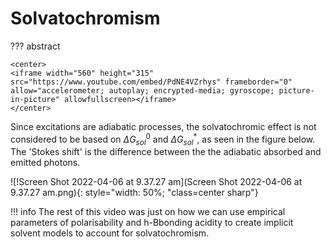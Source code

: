 # Solvatochromism

??? abstract
	
	<center>
	<iframe width="560" height="315" src="https://www.youtube.com/embed/PdNE4VZrhys" frameborder="0" allow="accelerometer; autoplay; encrypted-media; gyroscope; picture-in-picture" allowfullscreen></iframe>
	</center>

Since excitations are adiabatic processes, the solvatochromic effect is not considered to be based on $\Delta G_{sol}^0$ and $\Delta G_{sol}^*$, as seen in the figure below. The 'Stokes shift' is the difference between the the adiabatic absorbed and emitted photons.

![!Screen Shot 2022-04-06 at 9.37.27 am](Screen Shot 2022-04-06 at 9.37.27 am.png){: style="width: 50%; "class=center sharp"}

!!! info
	The rest of this video was just on how we can use empirical parameters of polarisability and h-Bbonding acidity to create implicit solvent models to account for solvatochromism.
